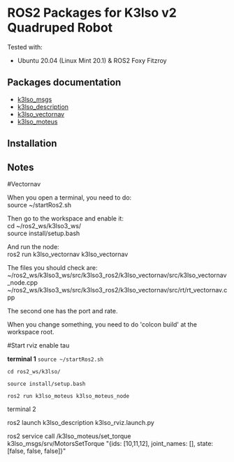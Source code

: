 # ROS2 Packages for K3lso v2 Quadruped Robot

Tested with:

* Ubuntu 20.04 (Linux Mint 20.1) & ROS2 Foxy Fitzroy

## Packages documentation

* [k3lso_msgs](https://github.com/edgarcamilocamacho/k3lso3_ros2/tree/master/k3lso_msgs)
* [k3lso_description](https://github.com/edgarcamilocamacho/k3lso3_ros2/tree/master/k3lso_description)
* [k3lso_vectornav](https://github.com/edgarcamilocamacho/k3lso3_ros2/tree/master/k3lso_vectornav)
* [k3lso_moteus](https://github.com/edgarcamilocamacho/k3lso3_ros2/tree/master/k3lso_moteus)

## Installation


## Notes

#Vectornav

When you open a terminal, you need to do:  
source ~/startRos2.sh

Then go to the workspace and enable it:  
cd ~/ros2_ws/k3lso3_ws/  
source install/setup.bash  

And run the node:  
ros2 run k3lso_vectornav k3lso_vectornav

The files you should check are:  
~/ros2_ws/k3lso3_ws/src/k3lso3_ros2/k3lso_vectornav/src/k3lso_vectornav_node.cpp  
~/ros2_ws/k3lso3_ws/src/k3lso3_ros2/k3lso_vectornav/src/rt/rt_vectornav.cpp  

The second one has the port and rate.  

When you change something, you need to do 'colcon build' at the workspace root.  

#Start rviz enable tau

**terminal 1**
```source ~/startRos2.sh```

```cd ros2_ws/k3lso/```

```source install/setup.bash```

```ros2 run k3lso_moteus k3lso_moteus_node```  

terminal 2  

ros2 launch k3lso_description k3lso_rviz.launch.py


ros2 service call /k3lso_moteus/set_torque k3lso_msgs/srv/MotorsSetTorque "{ids: [10,11,12], joint_names: [], state: [false, false, false]}"




